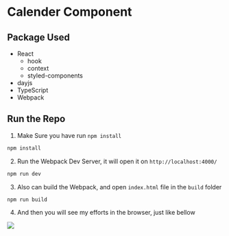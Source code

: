 # Calender Component

## Package Used

* React
  * hook
  * context
  * styled-components
* dayjs
* TypeScript
* Webpack

## Run the Repo

1. Make Sure you have run `npm install`

```bash
npm install
```

2. Run the Webpack Dev Server, it will open it on `http://localhost:4000/`

```bash
npm run dev
```   

3. Also can build the Webpack, and open `index.html` file in the `build` folder

```bash
npm run build
```

4. And then you will see my efforts in the browser, just like bellow 

![](https://i.imgur.com/WNHqTD7.gif)